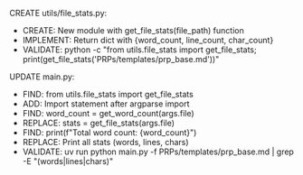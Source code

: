 CREATE utils/file_stats.py:
- CREATE: New module with get_file_stats(file_path) function  
- IMPLEMENT: Return dict with {word_count, line_count, char_count}
- VALIDATE: python -c "from utils.file_stats import get_file_stats; print(get_file_stats('PRPs/templates/prp_base.md'))"

UPDATE main.py:
- FIND: from utils.file_stats import get_file_stats
- ADD: Import statement after argparse import
- FIND: word_count = get_word_count(args.file)
- REPLACE: stats = get_file_stats(args.file)
- FIND: print(f"Total word count: {word_count}")
- REPLACE: Print all stats (words, lines, chars)
- VALIDATE: uv run python main.py -f PRPs/templates/prp_base.md | grep -E "(words|lines|chars)"